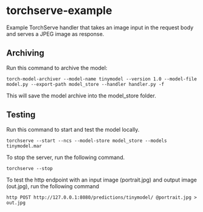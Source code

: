# torchserve-example

Example TorchServe handler that takes an image input in the request body and serves a JPEG image as response. 

## Archiving

Run this command to archive the model:

```torch-model-archiver --model-name tinymodel --version 1.0 --model-file model.py --export-path model_store --handler handler.py -f```

This will save the model archive into the model_store folder.

## Testing

Run this command to start and test the model locally.

```torchserve --start --ncs --model-store model_store --models tinymodel.mar```

To stop the server, run the following command.

```torchserve --stop```

To test the http endpoint with an input image (portrait.jpg) and output image (out.jpg), run the following command

```http POST http://127.0.0.1:8080/predictions/tinymodel/ @portrait.jpg > out.jpg```
